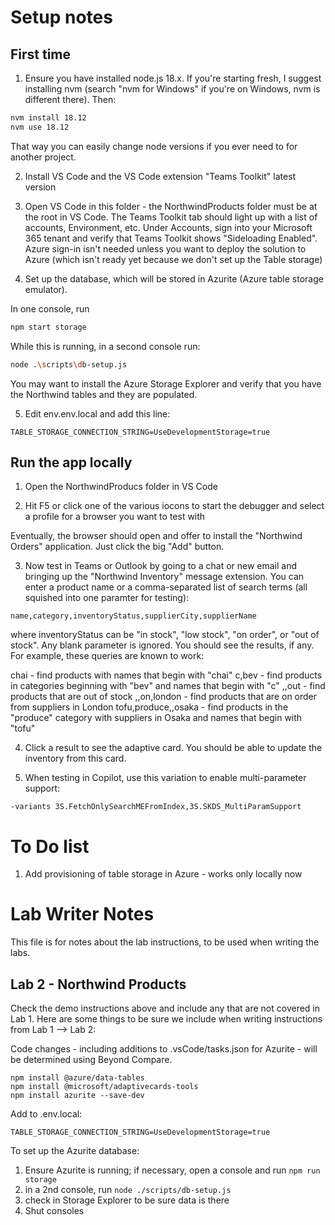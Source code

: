 # Setup notes

## First time

1. Ensure you have installed node.js 18.x. If you're starting fresh, I suggest installing nvm (search "nvm for Windows" if you're on Windows, nvm is different there).
Then:

~~~sh
nvm install 18.12
nvm use 18.12
~~~

That way you can easily change node versions if you ever need to for another project.

2. Install VS Code and the VS Code extension "Teams Toolkit" latest version

3. Open VS Code in this folder - the NorthwindProducts folder must be at the root in VS Code.
The Teams Toolkit tab should light up with a list of accounts, Environment, etc.
Under Accounts, sign into your Microsoft 365 tenant and verify that Teams Toolkit shows "Sideloading Enabled".
Azure sign-in isn't needed unless you want to deploy the solution to Azure (which isn't ready yet because we don't set up the Table storage)

4. Set up the database, which will be stored in Azurite (Azure table storage emulator).

In one console, run

~~~sh
npm start storage
~~~

While this is running, in a second console run:

~~~sh
node .\scripts\db-setup.js
~~~

You may want to install the Azure Storage Explorer and verify that you have the Northwind tables and they are populated.

5. Edit env\.env.local and add this line:

~~~text
TABLE_STORAGE_CONNECTION_STRING=UseDevelopmentStorage=true
~~~

## Run the app locally

1. Open the NorthwindProducs folder in VS Code

2. Hit F5 or click one of the various iocons to start the debugger and select a profile for a browser you want to test with

Eventually, the browser should open and offer to install the "Northwind Orders" application. Just click the big "Add" button.

3. Now test in Teams or Outlook by going to a chat or new email and bringing up the "Northwind Inventory" message extension.
You can enter a product name or a comma-separated list of search terms (all squished into one paramter for testing):

~~~text
name,category,inventoryStatus,supplierCity,supplierName
~~~

where inventoryStatus can be "in stock", "low stock", "on order", or "out of stock". Any blank parameter is ignored.
You should see the results, if any. For example, these queries are known to work:

   chai - find products with names that begin with "chai"
   c,bev - find products in categories beginning with "bev" and names that begin with "c"
   ,,out - find products that are out of stock
   ,,on,london - find products that are on order from suppliers in London
   tofu,produce,,osaka - find products in the "produce" category with suppliers in Osaka and names that begin with "tofu"

4. Click a result to see the adaptive card. You should be able to update the inventory from this card.

5. When testing in Copilot, use this variation to enable multi-parameter support:

~~~text
-variants 3S.FetchOnlySearchMEFromIndex,3S.SKDS_MultiParamSupport
~~~

# To Do list

1. Add provisioning of table storage in Azure - works only locally now


# Lab Writer Notes

This file is for notes about the lab instructions, to be used when writing the labs.

## Lab 2 - Northwind Products

Check the demo instructions above and include any that are not covered in Lab 1.
Here are some things to be sure we include when writing instructions from Lab 1 --> Lab 2:

Code changes - including additions to .vsCode/tasks.json for Azurite - will be determined using Beyond Compare.

```shell
npm install @azure/data-tables
npm install @microsoft/adaptivecards-tools
npm install azurite --save-dev
```

Add to .env.local:

~~~text
TABLE_STORAGE_CONNECTION_STRING=UseDevelopmentStorage=true
~~~

To set up the Azurite database:

1. Ensure Azurite is running; if necessary, open a console and run `npm run storage`
2. in a 2nd console, run `node ./scripts/db-setup.js`
3. check in Storage Explorer to be sure data is there
4. Shut consoles


